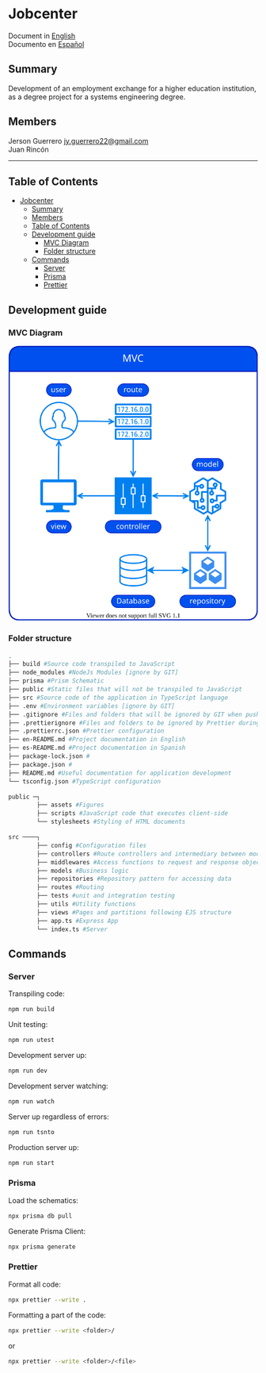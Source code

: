 # Jobcenter

Document in [English](en-README.md)\
Documento en [Español](es-README.md)

## Summary

Development of an employment exchange for a higher education institution, as a degree project for a systems engineering degree.

## Members

Jerson Guerrero <jy.guerrero22@gmail.com>\
Juan Rincón

---

## Table of Contents

- [Jobcenter](#jobcenter)
  - [Summary](#summary)
  - [Members](#members)
  - [Table of Contents](#table-of-contents)
  - [Development guide](#development-guide)
    - [MVC Diagram](#mvc-diagram)
    - [Folder structure](#folder-structure)
  - [Commands](#commands)
    - [Server](#server)
    - [Prisma](#prisma)
    - [Prettier](#prettier)

## Development guide

### MVC Diagram

![mvc](./drawings/MVC.svg)

### Folder structure

```bash
.
├── build #Source code transpiled to JavaScript
├── node_modules #NodeJs Modules [ignore by GIT]
├── prisma #Prism Schematic
├── public #Static files that will not be transpiled to JavaScript
├── src #Source code of the application in TypeScript language
├── .env #Environment variables [ignore by GIT]
├── .gitignore #Files and folders that will be ignored by GIT when pushing code to remote repository
├── .prettierignore #Files and folders to be ignored by Prettier during project formatting
├── .prettierrc.json #Prettier configuration
├── en-README.md #Project documentation in English
├── es-README.md #Project documentation in Spanish
├── package-lock.json #
├── package.json #
├── README.md #Useful documentation for application development
└── tsconfig.json #TypeScript configuration
```
```bash
public ─┐
        ├── assets #Figures
        ├── scripts #JavaScript code that executes client-side
        └── stylesheets #Styling of HTML documents
```
```bash
src ────┐
        ├── config #Configuration files
        ├── controllers #Route controllers and intermediary between models and views
        ├── middlewares #Access functions to request and response objects
        ├── models #Business logic
        ├── repositories #Repository pattern for accessing data
        ├── routes #Routing
        ├── tests #unit and integration testing
        ├── utils #Utility functions
        ├── views #Pages and partitions following EJS structure
        ├── app.ts #Express App
        └── index.ts #Server
```

## Commands

### Server

Transpiling code:
```bash
npm run build
```
Unit testing:
```bash
npm run utest
```

Development server up:
```bash
npm run dev
```

Development server watching:
```bash
npm run watch
```

Server up regardless of errors:
```bash
npm run tsnto
```

Production server up:
```bash
npm run start
```

### Prisma

Load the schematics:
```bash
npx prisma db pull
```

Generate Prisma Client:
```bash
npx prisma generate
```

### Prettier

Format all code:

```bash
npx prettier --write .
```

Formatting a part of the code:

```bash
npx prettier --write <folder>/
```
or

```bash
npx prettier --write <folder>/<file>
```